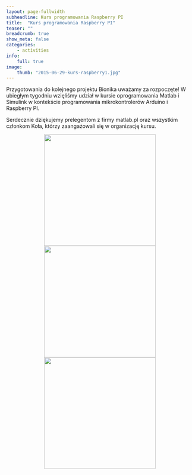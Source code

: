 ```yaml
---
layout: page-fullwidth
subheadline: Kurs programowania Raspberry PI
title:  "Kurs programowania Raspberry PI"
teaser: ""
breadcrumb: true
show_meta: false
categories:
    - activities
info:
    full: true
image: 
    thumb: "2015-06-29-kurs-raspberry1.jpg"
---
```

<p>Przygotowania do kolejnego projektu Bionika uważamy za rozpoczęte!
W ubiegłym tygodniu wzięliśmy udział w kursie oprogramowania Matlab i Simulink w kontekście programowania mikrokontrolerów Arduino i Raspberry PI.</p>
<!--more-->
<p>Serdecznie dziękujemy prelegentom z firmy matlab.pl oraz wszystkim członkom Koła, którzy zaangażowali się w organizację kursu.</p>

<p><center><img class="text-center" style="height: 300px" src="{{ site.urlimg }}/activities/2015-06-29-kurs-raspberry1.jpg"/>
<img class="text-center" style="height: 300px" src="{{ site.urlimg }}/activities/2015-06-29-kurs-raspberry2.jpg"/>
<img class="text-center" style="height: 300px" src="{{ site.urlimg }}/activities/2015-06-29-kurs-raspberry3.jpg"/></center></p>
